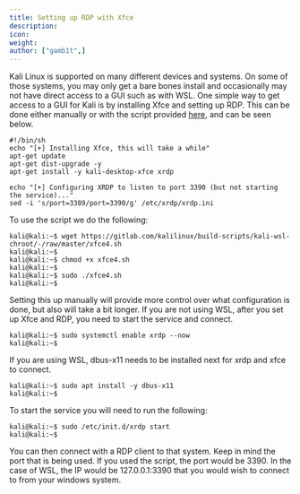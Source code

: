 ```yaml
---
title: Setting up RDP with Xfce
description:
icon:
weight:
author: ["gamb1t",]
---
```


Kali Linux is supported on many different devices and systems. On some of those systems, you may only get a bare bones install and occasionally may not have direct access to a GUI such as with WSL. One simple way to get access to a GUI for Kali is by installing Xfce and setting up RDP. This can be done either manually or with the script provided [here](https://gitlab.com/kalilinux/build-scripts/kali-wsl-chroot/-/blob/master/xfce4.sh), and can be seen below.

```plaintext
#!/bin/sh
echo "[+] Installing Xfce, this will take a while"
apt-get update
apt-get dist-upgrade -y
apt-get install -y kali-desktop-xfce xrdp

echo "[+] Configuring XRDP to listen to port 3390 (but not starting the service)..."
sed -i 's/port=3389/port=3390/g' /etc/xrdp/xrdp.ini
```

To use the script we do the following:

```console
kali@kali:~$ wget https://gitlab.com/kalilinux/build-scripts/kali-wsl-chroot/-/raw/master/xfce4.sh
kali@kali:~$
kali@kali:~$ chmod +x xfce4.sh
kali@kali:~$
kali@kali:~$ sudo ./xfce4.sh
kali@kali:~$
```

Setting this up manually will provide more control over what configuration is done, but also will take a bit longer. If you are not using WSL, after you set up Xfce and RDP, you need to start the service and connect.

```console
kali@kali:~$ sudo systemctl enable xrdp --now
kali@kali:~$
```

If you are using WSL, dbus-x11 needs to be installed next for xrdp and xfce to connect.

```console
kali@kali:~$ sudo apt install -y dbus-x11
kali@kali:~$
```

 To start the service you will need to run the following:

```console
kali@kali:~$ sudo /etc/init.d/xrdp start
kali@kali:~$
```

You can then connect with a RDP client to that system. Keep in mind the port that is being used. If you used the script, the port would be 3390. In the case of WSL, the IP would be 127.0.0.1:3390 that you would wish to connect to from your windows system.
